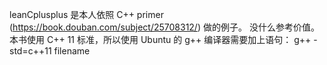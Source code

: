  leanCplusplus 是本人依照 C++ primer
 (https://book.douban.com/subject/25708312/) 做的例子。
 没什么参考价值。
 本书使用 C++ 11 标准，所以使用 Ubuntu 的 g++ 编译器需要加上语句：
 g++ -std=c++11 filename
